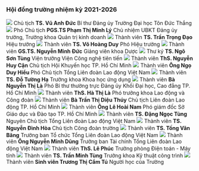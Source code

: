 
### Hội đồng trường nhiệm kỳ 2021-2026
![](/sites/www/files/About/Hoi-dong-truong/VuAnhDuc.jpg) Chủ tịch **TS. Vũ Anh Đức** Bí thư Đảng ủy Trường Đại học Tôn Đức Thắng ![](/sites/www/files/About/Hoi-dong-truong/Pham-Thi-Minh-Ly.jpg) Phó Chủ tịch **PGS.TS Phạm Thị Minh Lý** Chủ nhiệm UBKT Đảng ủy trường, Trưởng khoa Quản trị kinh doanh ![](/sites/www/files/About/Dang-uy/2020-2025/TTD.jpg) Thành viên **TS. Trần Trọng Đạo** Hiệu trưởng ![](/sites/www/files/About/Hoi-dong-truong/VHD.jpg) Thành viên **TS. Võ Hoàng Duy** Phó Hiệu trưởng ![](/sites/www/files/About/Hoi%20dong%20truong/2021-2026/2.Thay-Duc.jpg) Thành viên **GS.TS. Nguyễn Minh Đức** Giảng viên khoa Dược ![](/sites/www/files/About/Hoi-dong-truong/Ngo-Son-Tung.png) Thư ký **TS. Ngô Sơn Tùng** Viện trưởng Viện Công nghệ tiên tiến ![](/sites/www/files/About/Hoi-dong-truong/NguyenHuyCan.jpg) Thành viên **ThS. Nguyễn Huy Cận** Chủ tịch Hội Khuyến học TP. Hồ Chí Minh ![](/sites/www/files/About/Hoi%20dong%20truong/2021-2026/14.Thay-Hieu.jpg) Thành viên **Ông Ngọ Duy Hiểu** Phó Chủ tịch Tổng Liên đoàn Lao động Việt Nam ![](/sites/www/files/About/Hoi-dong-truong/Co-DTH.jpg) Thành viên **TS. Đỗ Tường Hạ** Trưởng khoa Khoa học ứng dụng ![](/sites/www/files/About/Hoi-dong-truong/NguyenThiLa.JPG) Thành viên **Bà Nguyễn Thị Là** Phó Bí thư thường trực Đảng ủy Khối Đại học, Cao đẳng TP. Hồ Chí Minh ![](/sites/www/files/About/Hoi-dong-truong/HaThiLa.jpg) Thành viên **ThS. Hà Thị Là** Phó trưởng khoa Lao động và Công đoàn ![](/sites/www/files/About/Hoi-dong-truong/Tran-Thi-Dieu-Thuy.jpg) Thành viên **Bà Trần Thị Diệu Thúy** Chủ tịch Liên đoàn Lao động TP. Hồ Chí Minh ![](/sites/www/files/About/Hoi-dong-truong/Le-Hoai-Nam.jpg) Thành viên **Ông Lê Hoài Nam** Phó giám đốc Sở Giáo dục và Đào tạo TP. Hồ Chí Minh ![](/sites/www/files/About/Hoi-dong-truong/Dang-Ngoc-Tung.jpg) Thành viên **TS. Đặng Ngọc Tùng** Nguyên Chủ tịch Tổng Liên đoàn Lao động Việt Nam ![](/sites/www/files/About/Hoi-dong-truong/Nguyen-Dinh-Hoa.jpg) Thành viên **TS. Nguyễn Đình Hòa** Chủ tịch Công đoàn trường ![](/sites/www/files/About/Hoi-dong-truong/Tong-Van-Bang.jpg) Thành viên **TS. Tống Văn Băng** Trưởng ban Tổ chức Tổng Liên đoàn Lao động Việt Nam ![](/sites/www/files/About/Hoi-dong-truong/Nguyen-Minh-Dung.png) Thành viên **Ông Nguyễn Minh Dũng** Trưởng ban Tài chính Tổng Liên đoàn Lao động Việt Nam ![](/sites/www/files/About/Hoi-dong-truong/Le-Phuc.jpg) Thành viên **ThS. Lê Phúc** Trưởng phòng Điện toán - Máy tính ![](/sites/www/files/About/Hoi-dong-truong/Tran-Minh-Tung.png) Thành viên **TS. Trần Minh Tùng** Trưởng khoa Kỹ thuật công trình ![](/sites/www/files/About/Hoi-dong-truong/Truong-Thi-Cam-Tu.png) Thành viên **Sinh viên Trương Thị Cẩm Tú** Người học của Trường 